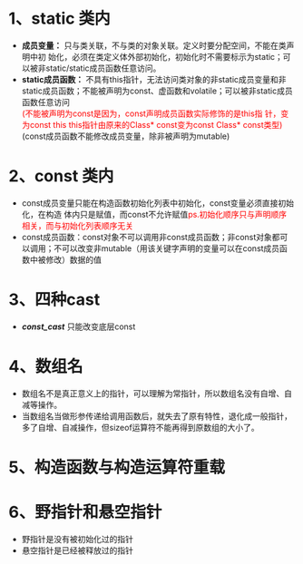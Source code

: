 # 1、static 类内
- **成员变量：** 只与类关联，不与类的对象关联。定义时要分配空间，不能在类声明中初
始化，必须在类定义体外部初始化，初始化时不需要标示为static；可以被非static/static成员函数任意访问。
- **static成员函数：** 不具有this指针，无法访问类对象的非static成员变量和非
static成员函数；不能被声明为const、虚函数和volatile；可以被非static成员函数任意访问     
<font color="red">(不能被声明为const是因为，const声明成员函数实际修饰的是this指
针，变为const this  this指针由原来的Class* const变为const Class* const类型)
</font>(const成员函数不能修改成员变量，除非被声明为mutable)

# 2、const 类内
- const成员变量只能在构造函数初始化列表中初始化，const变量必须直接初始化，在构造
体内只是赋值，而const不允许赋值<font color="red">ps.初始化顺序只与声明顺序相关，而与初始化列表顺序无关</font>
- const成员函数：const对象不可以调用非const成员函数；非const对象都可以调用；不可以改变非mutable（用该关键字声明的变量可以在const成员函数中被修改）数据的值

# 3、四种cast
- ***const_cast*** 只能改变底层const

# 4、数组名
- 数组名不是真正意义上的指针，可以理解为常指针，所以数组名没有自增、自减等操作。
- 当数组名当做形参传递给调用函数后，就失去了原有特性，退化成一般指针，多了自增、自减操作，但sizeof运算符不能再得到原数组的大小了。

# 5、构造函数与构造运算符重载

# 6、野指针和悬空指针
- 野指针是没有被初始化过的指针
- 悬空指针是已经被释放过的指针